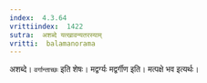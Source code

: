 ```yaml
---
index:  4.3.64
vrittiindex:  1422
sutra:  अशब्दे यत्खावन्यतरस्याम्
vritti:  balamanorama 
---
```


अशब्दे। `वर्गान्ताच्छः` इति शेषः। मद्वर्ग्यः मद्वर्गीण इति। मत्पक्षे भव इत्यर्थः। 

